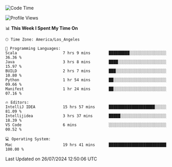 <!--START_SECTION:waka-->
![Code Time](http://img.shields.io/badge/Code%20Time-1%2C139%20hrs%207%20mins-blue)

![Profile Views](http://img.shields.io/badge/Profile%20Views-0-blue)

📊 **This Week I Spent My Time On** 

```text
🕑︎ Time Zone: America/Los_Angeles

💬 Programming Languages: 
Scala                    7 hrs 9 mins        █████████░░░░░░░░░░░░░░░░   36.36 % 
Java                     3 hrs 8 mins        ████░░░░░░░░░░░░░░░░░░░░░   15.97 % 
BUILD                    2 hrs 7 mins        ███░░░░░░░░░░░░░░░░░░░░░░   10.80 % 
Python                   1 hr 54 mins        ██░░░░░░░░░░░░░░░░░░░░░░░   09.66 % 
Manifest                 1 hr 24 mins        ██░░░░░░░░░░░░░░░░░░░░░░░   07.16 % 

🔥 Editors: 
IntelliJ IDEA            15 hrs 57 mins      ████████████████████░░░░░   81.09 % 
Intellijidea             3 hrs 37 mins       █████░░░░░░░░░░░░░░░░░░░░   18.39 % 
VS Code                  6 mins              ░░░░░░░░░░░░░░░░░░░░░░░░░   00.52 % 

💻 Operating System: 
Mac                      19 hrs 41 mins      █████████████████████████   100.00 % 
```


 Last Updated on 26/07/2024 12:50:06 UTC
<!--END_SECTION:waka-->
